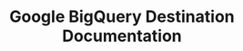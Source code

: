 ---
# -------------------------- #
#     USING THIS TEMPLATE    #
# -------------------------- #

## NEED HELP USING THIS TEMPLATE? SEE:
## https://docs-about-stitch-docs.netlify.com/reference/destination-templates/destination-setup/
## FOR INSTRUCTIONS & REFERENCE INFO


# -------------------------- #
#        Page Controls       #
# -------------------------- #

title: Google BigQuery Destination Documentation
permalink: /destinations/google-bigquery

keywords: bigquery, google bigquery data warehouse, bigquery data warehouse, bigquery etl, etl to bigquery, bigquery destination
summary: "Documentation for Stitch's Google BigQuery destination."

content-type: "destination-category"
key: "bigquery-category"

order: 1

toc: true
layout: general


# -------------------------- #
#     Destination Details    #
# -------------------------- #

connection-type: "destination"

display_name: "Google BigQuery"
type: "bigquery"

sections:
  - title: "Select version"
    anchor: "select-version"
    content: |
      For a side-by-side comparison of each version of the {{ destination.display_name }} destination, refer to the [Version comparison section](#version-comparison).

      {% assign destinations = site.destinations | where:"key","bigquery-version-category" | sort:"this-version" | reverse %}

      <ul class="tiles two-columns">
      {% for destination in destinations %}
        <li>
          <a href="{{ site.baseurl | append: destination.url }}">
            <img src="{{ site.baseurl }}/images/destinations/icons/{{ destination.type }}.svg" style="max-height: 60px;" alt="{{ destination.display_name }} v{{ destination.this-version }} logo">
          </a>
          <strong>{{ destination.display_name }} (v{{ destination.this-version }})</strong><br>
          <a href="{{ site.baseurl | append: destination.url }}">All {{ destination.display_name }} (v{{ destination.this-version }}) documentation</a>
        </li>
      {% endfor %}
      </ul>

      **Interested in migrating from v1 to v2?** [Here's how]({{ link.destinations.setup.bigquery-v1-migration | prepend: site.baseurl }}). 

  - title: "Version history"
    anchor: "version-history-comparison"
    content: |
      {% include shared/versioning/version-history.html %}

  - title: "Version comparison"
    anchor: "version-comparison"
    content: |
      {% include shared/versioning/destination-supported-features.html %}
---